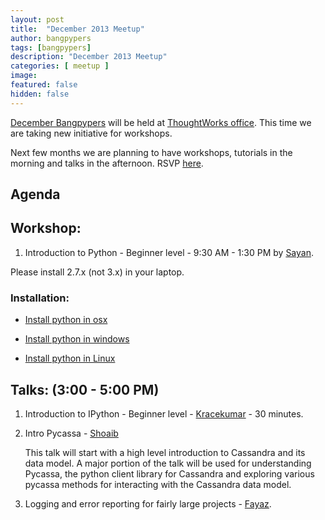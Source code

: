 ```yaml
---
layout: post
title:  "December 2013 Meetup"
author: bangpypers
tags: [bangpypers]
description: "December 2013 Meetup"
categories: [ meetup ]
image:
featured: false
hidden: false
---
```


[December Bangpypers](https://www.meetup.com/BangPypers/events/125797522/) will be held at [ThoughtWorks office](https://www.google.co.in/maps/preview#!q=ThoughtWorks%2C+147%2FF%2C+2nd+Floor%2C+ACR+Mansion%2C+8th+Main+Rd%2C+3rd+Block%2C+Koramangala%2C+Bangalore%2C+Karnataka%2C+560034%2C+Koramangala+3+Block%2C+Koramangala%2C+Bangalore%2C+Karnataka&data=!4m15!2m14!1m13!1s0x3bae14053a4499f5%3A0xe2b2b820791f972d!3m8!1m3!1d228436!2d77.6309395!3d12.9539974!3m2!1i1280!2i705!4f13.1!4m2!3d12.928713!4d77.62889). This time we are taking new initiative for workshops.

Next few months we are planning to have workshops, tutorials in the morning and talks in the afternoon. RSVP [here](https://www.meetup.com/BangPypers/events/125797532/).

Agenda
---

Workshop:
----

1. Introduction to Python - Beginner level - 9:30 AM - 1:30 PM by [Sayan](https://twitter.com/chowdhury_sayan).

Please install 2.7.x (not 3.x) in your laptop.

### Installation:

- [Install python in osx](https://docs.python-guide.org/en/latest/starting/install/osx/)

- [Install python in windows](https://docs.python-guide.org/en/latest/starting/install/win/)

- [Install python in Linux](https://docs.python-guide.org/en/latest/starting/install/linux/)


Talks: (3:00 - 5:00 PM)
---

1. Introduction to IPython - Beginner level - [Kracekumar](https://twitter.com/kracetheking) - 30 minutes.

2.  Intro Pycassa - [Shoaib](https://www.meetup.com/BangPypers/members/78184512/)

    This talk will start with a high level introduction to Cassandra and its data model. A major portion of the talk will be used for understanding Pycassa, the python client library for Cassandra and exploring various pycassa methods for interacting with the Cassandra data model.

3. Logging and error reporting for fairly large projects - [Fayaz](https://www.meetup.com/BangPypers/members/80842072/).

